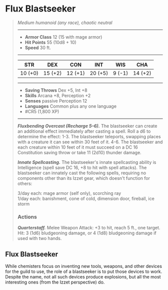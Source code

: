 # Flux Blastseeker
>*Medium humanoid (any race), chaotic neutral*
>___
>- **Armor Class** 12 (15 with mage armor)
>- **Hit Points** 55 (10d8 + 10)
>- **Speed** 30 ft.
>___
>|STR|DEX|CON|INT|WIS|CHA|
>|:---:|:---:|:---:|:---:|:---:|:---:|
>|10 (+0)|15 (+2)|12 (+1)|20 (+5)|9 (-1)|14 (+2)|
>___
>- **Saving Throws** Dex +5, Int +8
>- **Skills** Arcana +8, Perception +2
>- **Senses** passive Perception 12
>- **Languages** Common plus any one language
>- #CR5 (1,800 XP)
>___
>***Fluxbending Overcast (Recharge 5–6).*** The blastseeker can create an additional effect immediately after casting a spell. Roll a d6 to determine the effect: 1-3. The blastseeker teleports, swapping places with a creature it can see within 30 feet of it. 4-6. The blastseeker and each creature within 10 feet of it must succeed on a DC 16 Constitution saving throw or take 11 (2d10) thunder damage.  
>
>***Innate Spellcasting.*** The blastseeker's innate spellcasting ability is Intelligence (spell save DC 16, +8 to hit with spell attacks). The blastseeker can innately cast the following spells, requiring no components other than its Izzet gear, which doesn't function for others:  
>
>3/day each: mage armor (self only), scorching ray  
>1/day each: banishment, cone of cold, dimension door, fireball, ice storm  
>
>### Actions
>***Quarterstaff.*** Melee Weapon Attack: +3 to hit, reach 5 ft., one target. Hit: 3 (1d6) bludgeoning damage, or 4 (1d8) bludgeoning damage if used with two hands.

## Flux Blastseeker

While chemisters focus on inventing new tools, weapons, and other devices for the guild to use, the role of a blastseeker is to put those devices to work. Despite the name, not all such devices produce explosions, but all the most interesting ones (from the Izzet perspective) do.